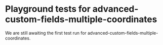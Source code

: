 # Playground tests for advanced-custom-fields-multiple-coordinates
We are still awaiting the first test run for advanced-custom-fields-multiple-coordinates.

